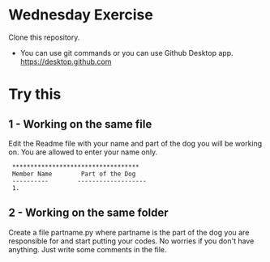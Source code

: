 # Wednesday Exercise

Clone this repository.
- You can use git commands or you can use Github Desktop app. https://desktop.github.com 

# Try this

## 1 - Working on the same file
Edit the Readme file with your name and part of the dog you will be working on. You are allowed to enter your name only. 


     ***********************************
     Member Name        Part of the Dog
     ----------        -------------------
     1. 

## 2 - Working on the same folder
Create a file partname.py where partname is the part of the dog you are responsible for and start putting your codes. No worries if you don't have anything. Just write some comments in the file.


